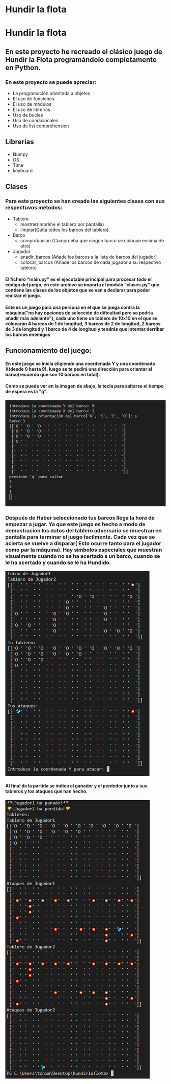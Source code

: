 # Hundir la flota
# **Hundir la flota**
## En este proyecto he recreado el clásico juego de Hundir la Flota programándolo completamente en Python.

### En este proyecto se puede apreciar:
* La programación orientada a objetos
* El uso de funciones
* El uso de módulos
* El uso de librerías
* Uso de bucles
* Uso de condicionales
* Uso de list comprehension

## Librerías
* Numpy
* OS
* Time
* keyboard

## Clases

### Para este proyecto se han creado las siguientes clases con sus respectuvos métodos:

* Tablero
    * mostrar(Imprime el tablero por pantalla)
    * limpiar(Quita todos los barcos del tablero)
* Barco
    * comprobacion (Comprueba que ningún barco se coloque encima de otro)
* Jugador
    * anadir_barcos (Añade los barcos a la lista de barcos del jugador)
    * colocar_barcos (Añade los barcos de cada jugador a su respectivo tablero)

#### El fichero "main.py" es el ejecutable principal para procesar todo el código del juego, en este archivo se importa el modulo "clases.py" que contiene las clases de los objetos que se van a declarar para poder realizar el juego.

#### Este es un juego para una persona en el que se juega contra la máquina("no hay opciones de selección de dificultad pero se podria añadir más adelante"), cada uno tiene un tablero de 10x10 en el que se colocarán 4 barcos de 1 de longitud, 3 barcos de 2 de longitud, 2 barcos de 3 de longitud y 1 barco de 4 de longitud y tendrás que intentar derribar los barcos enemigos

## Funcionamiento del juego:

#### En este juego se inicia eligiendo una coordenada Y y una coordenada X(desde 0 hasta 9), luego se te pedirá una dirección para orientar el barco(recuerda que son 10 barcos en total).

#### Como se puede ver en la imagen de abajo, la tecla para saltarse el tiempo de espera es la "q".

![Imagen1](Imagenes/1.PNG)

### Después de Haber seleccionado tus barcos llega la hora de empezar a jugar. Ya que este juego es hecho a modo de demostracion los datos del tablero adversario se muestran en pantalla para terminar el juego facilmente. Cada vez que se acierta se vuelve a disparar( Esto ocurre tanto para el jugador como par la máquina). Hay simbolos especiales que muestran visualmente cuando no se ha acertado a un barco, cuando se le ha acertado y cuando se le ha Hundido.

![Imagen1](Imagenes/2.PNG)

#### Al final de la partida se indica el ganador y el perdedor junto a sus tableros y los ataques que han hecho.

![Imagen1](Imagenes/3.PNG)



